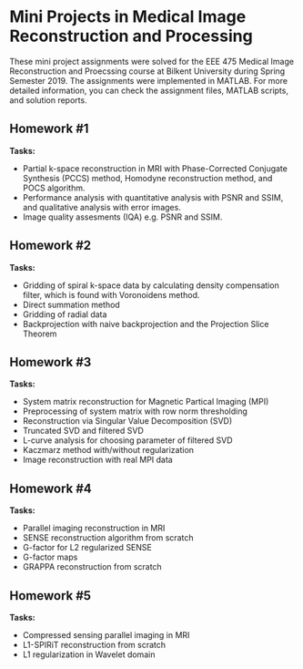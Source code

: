 # Mini Projects in Medical Image Reconstruction and Processing 

These mini project assignments were solved for the EEE 475 Medical Image Reconstruction and Proecssing course at Bilkent University during Spring Semester 2019. The assignments were implemented in MATLAB. For more detailed information, you can check the assignment files, MATLAB scripts, and solution reports.

## Homework #1
**Tasks:** 
- Partial k-space reconstruction in MRI with Phase-Corrected Conjugate Synthesis (PCCS) method, Homodyne reconstruction method, and POCS algorithm. 
- Performance analysis with quantitative analysis with PSNR and SSIM, and qualitative analysis with error images. 
- Image quality assesments (IQA) e.g. PSNR and SSIM.

## Homework #2
**Tasks:** 
- Gridding of spiral k-space data by calculating density compensation filter, which is found with Voronoidens method.
- Direct summation method
- Gridding of radial data
- Backprojection with naive backprojection and the Projection Slice Theorem

## Homework #3
**Tasks:** 
- System matrix reconstruction for Magnetic Partical Imaging (MPI)
- Preprocessing of system matrix with row norm thresholding
- Reconstruction via Singular Value Decomposition (SVD)
- Truncated SVD and filtered SVD
- L-curve analysis for choosing parameter of filtered SVD
- Kaczmarz method with/without regularization
- Image reconstruction with real MPI data

## Homework #4
**Tasks:** 
- Parallel imaging reconstruction in MRI
- SENSE reconstruction algorithm from scratch
- G-factor for L2 regularized SENSE
- G-factor maps
- GRAPPA reconstruction from scratch

## Homework #5
**Tasks:** 
- Compressed sensing parallel imaging in MRI
- L1-SPIRiT reconstruction from scratch
- L1 regularization in Wavelet domain
